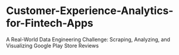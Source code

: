 # Customer-Experience-Analytics-for-Fintech-Apps
A Real-World Data Engineering Challenge: Scraping, Analyzing, and Visualizing Google Play Store Reviews
